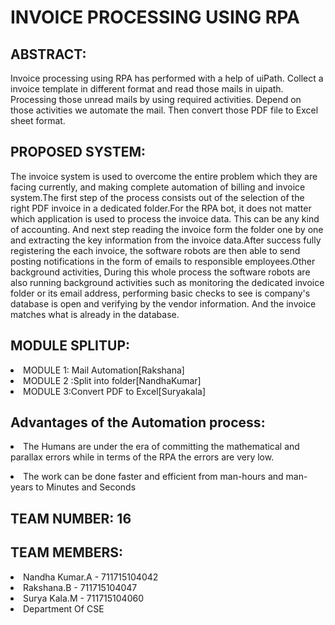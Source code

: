  # INVOICE PROCESSING USING RPA
 
## ABSTRACT: 

Invoice processing using RPA has performed with a help of uiPath. Collect a invoice template in different format and read those mails in uipath. Processing those unread mails by using required activities. Depend on those activities we automate the mail. Then convert those PDF file to Excel sheet format.
    
## PROPOSED SYSTEM: 

The invoice system is used to overcome the entire problem which they are facing currently, and making complete automation of billing and invoice system.The first step of the process consists out of the selection of the right PDF invoice in a dedicated folder.For the RPA bot, it does not matter which application is used to process the invoice data. This can be any kind of accounting. And next step reading the invoice form the folder one by one and extracting the key information from the invoice data.After success fully registering the each invoice, the software robots are then able to send posting notifications in the form of emails to responsible employees.Other background activities, During this whole process the software robots are also running background activities such as monitoring the dedicated invoice folder or its email address, performing basic checks to see is company's database is open and verifying by the vendor information. And the invoice matches what is already in the database.
      
## MODULE SPLITUP:

<u1><li>MODULE 1: Mail Automation[Rakshana]</li><li>MODULE 2 :Split into folder[NandhaKumar]</li><li>MODULE 3:Convert PDF to Excel[Suryakala]</li></u1>

## Advantages of the Automation process:

 <u1><li>The Humans are under the era of committing the mathematical and parallax errors while in terms of the RPA the errors are                   very low. </li>         
 <li>The work can be done faster and efficient from man-hours and man-years to Minutes and Seconds </li></u1>  
        
## TEAM NUMBER: 16

## TEAM MEMBERS: 
<u1><li>Nandha Kumar.A - 711715104042</li><li>Rakshana.B - 711715104047</li><li>Surya Kala.M - 711715104060</li><li>Department Of CSE</li>

